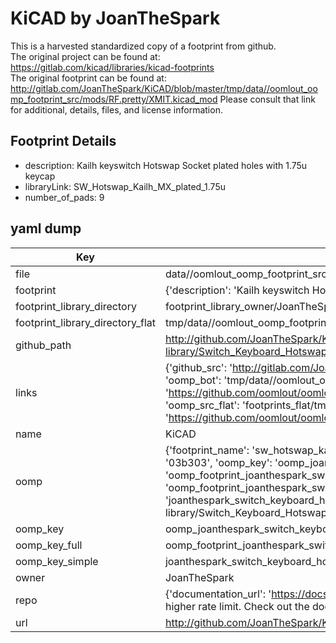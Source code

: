 # KiCAD by JoanTheSpark  
This is a harvested standardized copy of a footprint from github.  
The original project can be found at:  
https://gitlab.com/kicad/libraries/kicad-footprints  
The original footprint can be found at:
http://gitlab.com/JoanTheSpark/KiCAD/blob/master/tmp/data//oomlout_oomp_footprint_src/mods/RF.pretty/XMIT.kicad_mod
Please consult that link for additional, details, files, and license information.  
## Footprint Details
* description: Kailh keyswitch Hotswap Socket plated holes with 1.75u keycap  
* libraryLink: SW_Hotswap_Kailh_MX_plated_1.75u  
* number_of_pads: 9  
## yaml dump  
| Key | Value |  
| --- | --- |  
| file | data//oomlout_oomp_footprint_src/KiCAD/6.0/3rdparty/footprints/com_github_perigoso_keyswitch-kicad-library/Switch_Keyboard_Hotswap_Kailh.pretty/SW_Hotswap_Kailh_MX_plated_1.75u.kicad_mod |  
| footprint | {'description': 'Kailh keyswitch Hotswap Socket plated holes with 1.75u keycap', 'libraryLink': 'SW_Hotswap_Kailh_MX_plated_1.75u', 'number_of_pads': 9} |  
| footprint_library_directory | footprint_library_owner/JoanTheSpark_KiCAD |  
| footprint_library_directory_flat | tmp/data//oomlout_oomp_footprint_src/footprints_flat/joanthespark_switch_keyboard_hotswap_kailh_sw_hotswap_kailh_mx_plated_1_75u/working |  
| github_path | http://github.com/JoanTheSpark/KiCAD/blob/master/tmp/data//oomlout_oomp_footprint_src/6.0/3rdparty/footprints/com_github_perigoso_keyswitch-kicad-library/Switch_Keyboard_Hotswap_Kailh.pretty/SW_Hotswap_Kailh_MX_plated_1.75u.kicad_mod |  
| links | {'github_src': 'http://gitlab.com/JoanTheSpark/KiCAD/blob/master/tmp/data//oomlout_oomp_footprint_src/mods/RF.pretty/XMIT.kicad_mod', 'github_src_repo': 'https://gitlab.com/kicad/libraries/kicad-footprints', 'oomp_bot': 'tmp/data//oomlout_oomp_footprint_src/footprints/joanthespark_switch_keyboard_hotswap_kailh_sw_hotswap_kailh_mx_plated_1_75u/working', 'oomp_bot_github': 'https://github.com/oomlout/oomlout_oomp_footprint_bot/tree/main/tmp/data//oomlout_oomp_footprint_src/footprints/joanthespark_switch_keyboard_hotswap_kailh_sw_hotswap_kailh_mx_plated_1_75u/working', 'oomp_src_flat': 'footprints_flat/tmp/data//oomlout_oomp_footprint_src/footprints_flat/joanthespark_switch_keyboard_hotswap_kailh_sw_hotswap_kailh_mx_plated_1_75u/working', 'oomp_src_flat_github': 'https://github.com/oomlout/oomlout_oomp_footprint_src/tree/main/tmp/data//oomlout_oomp_footprint_src/footprints_flat/joanthespark_switch_keyboard_hotswap_kailh_sw_hotswap_kailh_mx_plated_1_75u/working'} |  
| name | KiCAD |  
| oomp | {'footprint_name': 'sw_hotswap_kailh_mx_plated_1_75u', 'library_name': 'switch_keyboard_hotswap_kailh', 'md5': '03b303b53a89a58303402ff27b7faa45', 'md5_10': '03b303b53a', 'md5_5': '03b30', 'md5_6': '03b303', 'oomp_key': 'oomp_joanthespark_switch_keyboard_hotswap_kailh_sw_hotswap_kailh_mx_plated_1_75u', 'oomp_key_extra': 'oomp_footprint_joanthespark_switch_keyboard_hotswap_kailh_sw_hotswap_kailh_mx_plated_1_75u', 'oomp_key_full': 'oomp_footprint_joanthespark_switch_keyboard_hotswap_kailh_sw_hotswap_kailh_mx_plated_1_75u_03b303', 'oomp_key_simple': 'joanthespark_switch_keyboard_hotswap_kailh_sw_hotswap_kailh_mx_plated_1_75u', 'original_filename': 'data//oomlout_oomp_footprint_src/KiCAD/6.0/3rdparty/footprints/com_github_perigoso_keyswitch-kicad-library/Switch_Keyboard_Hotswap_Kailh.pretty/SW_Hotswap_Kailh_MX_plated_1.75u.kicad_mod', 'owner_name': 'joanthespark'} |  
| oomp_key | oomp_joanthespark_switch_keyboard_hotswap_kailh_sw_hotswap_kailh_mx_plated_1_75u |  
| oomp_key_full | oomp_footprint_joanthespark_switch_keyboard_hotswap_kailh_sw_hotswap_kailh_mx_plated_1_75u |  
| oomp_key_simple | joanthespark_switch_keyboard_hotswap_kailh_sw_hotswap_kailh_mx_plated_1_75u |  
| owner | JoanTheSpark |  
| repo | {'documentation_url': 'https://docs.github.com/rest/overview/resources-in-the-rest-api#rate-limiting', 'message': "API rate limit exceeded for 84.66.142.224. (But here's the good news: Authenticated requests get a higher rate limit. Check out the documentation for more details.)"} |  
| url | http://github.com/JoanTheSpark/KiCAD |  

